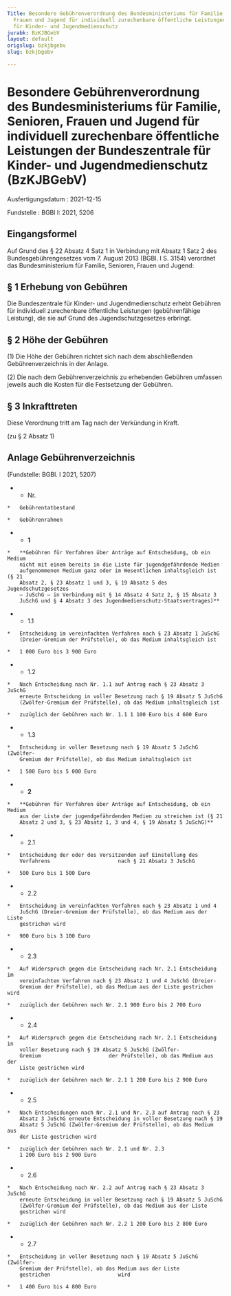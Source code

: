 ```yaml
---
Title: Besondere Gebührenverordnung des Bundesministeriums für Familie, Senioren,
  Frauen und Jugend für individuell zurechenbare öffentliche Leistungen der Bundeszentrale
  für Kinder- und Jugendmedienschutz
jurabk: BzKJBGebV
layout: default
origslug: bzkjbgebv
slug: bzkjbgebv

---
```


# Besondere Gebührenverordnung des Bundesministeriums für Familie, Senioren, Frauen und Jugend für individuell zurechenbare öffentliche Leistungen der Bundeszentrale für Kinder- und Jugendmedienschutz (BzKJBGebV)

Ausfertigungsdatum
:   2021-12-15

Fundstelle
:   BGBl I: 2021, 5206


## Eingangsformel

Auf Grund des § 22 Absatz 4 Satz 1 in Verbindung mit Absatz 1 Satz 2
des Bundesgebührengesetzes vom 7. August 2013 (BGBl. I S. 3154)
verordnet das Bundesministerium für Familie, Senioren, Frauen und
Jugend:


## § 1 Erhebung von Gebühren

Die Bundeszentrale für Kinder- und Jugendmedienschutz erhebt Gebühren
für individuell zurechenbare öffentliche Leistungen (gebührenfähige
Leistung), die sie auf Grund des Jugendschutzgesetzes erbringt.


## § 2 Höhe der Gebühren

(1) Die Höhe der Gebühren richtet sich nach dem abschließenden
Gebührenverzeichnis in der Anlage.

(2) Die nach dem Gebührenverzeichnis zu erhebenden Gebühren umfassen
jeweils auch die Kosten für die Festsetzung der Gebühren.


## § 3 Inkrafttreten

Diese Verordnung tritt am Tag nach der Verkündung in Kraft.

(zu § 2 Absatz 1)

## Anlage Gebührenverzeichnis

(Fundstelle: BGBl. I 2021, 5207)



*    *   Nr.

    *   Gebührentatbestand

    *   Gebührenrahmen


*    *   **1**

    *   **Gebühren für Verfahren über Anträge auf Entscheidung, ob ein Medium
        nicht mit einem bereits in die Liste für jugendgefährdende Medien
        aufgenommenen Medium ganz oder im Wesentlichen inhaltsgleich ist (§ 21
        Absatz 2, § 23 Absatz 1 und 3, § 19 Absatz 5 des Jugendschutzgesetzes
        – JuSchG – in Verbindung mit § 14 Absatz 4 Satz 2, § 15 Absatz 3
        JuSchG und § 4 Absatz 3 des Jugendmedienschutz-Staatsvertrages)**


*    *   1.1

    *   Entscheidung im vereinfachten Verfahren nach § 23 Absatz 1 JuSchG
        (Dreier-Gremium der Prüfstelle), ob das Medium inhaltsgleich ist

    *   1 000 Euro bis 3 900 Euro


*    *   1.2

    *   Nach Entscheidung nach Nr. 1.1 auf Antrag nach § 23 Absatz 3 JuSchG
        erneute Entscheidung in voller Besetzung nach § 19 Absatz 5 JuSchG
        (Zwölfer-Gremium der Prüfstelle), ob das Medium inhaltsgleich ist

    *   zuzüglich der Gebühren nach Nr. 1.1 1 100 Euro bis 4 600 Euro


*    *   1.3

    *   Entscheidung in voller Besetzung nach § 19 Absatz 5 JuSchG (Zwölfer-
        Gremium der Prüfstelle), ob das Medium inhaltsgleich ist

    *   1 500 Euro bis 5 000 Euro


*    *   **2**

    *   **Gebühren für Verfahren über Anträge auf Entscheidung, ob ein Medium
        aus der Liste der jugendgefährdenden Medien zu streichen ist (§ 21
        Absatz 2 und 3, § 23 Absatz 1, 3 und 4, § 19 Absatz 5 JuSchG)**


*    *   2.1

    *   Entscheidung der oder des Vorsitzenden auf Einstellung des
        Verfahrens                      nach § 21 Absatz 3 JuSchG

    *   500 Euro bis 1 500 Euro


*    *   2.2

    *   Entscheidung im vereinfachten Verfahren nach § 23 Absatz 1 und 4
        JuSchG (Dreier-Gremium der Prüfstelle), ob das Medium aus der Liste
        gestrichen wird

    *   900 Euro bis 3 100 Euro


*    *   2.3

    *   Auf Widerspruch gegen die Entscheidung nach Nr. 2.1 Entscheidung im
        vereinfachten Verfahren nach § 23 Absatz 1 und 4 JuSchG (Dreier-
        Gremium der Prüfstelle), ob das Medium aus der Liste gestrichen wird

    *   zuzüglich der Gebühren nach Nr. 2.1 900 Euro bis 2 700 Euro


*    *   2.4

    *   Auf Widerspruch gegen die Entscheidung nach Nr. 2.1 Entscheidung in
        voller Besetzung nach § 19 Absatz 5 JuSchG (Zwölfer-
        Gremium                      der Prüfstelle), ob das Medium aus der
        Liste gestrichen wird

    *   zuzüglich der Gebühren nach Nr. 2.1 1 200 Euro bis 2 900 Euro


*    *   2.5

    *   Nach Entscheidungen nach Nr. 2.1 und Nr. 2.3 auf Antrag nach § 23
        Absatz 3 JuSchG erneute Entscheidung in voller Besetzung nach § 19
        Absatz 5 JuSchG (Zwölfer-Gremium der Prüfstelle), ob das Medium aus
        der Liste gestrichen wird

    *   zuzüglich der Gebühren nach Nr. 2.1 und Nr. 2.3
        1 200 Euro bis 2 900 Euro


*    *   2.6

    *   Nach Entscheidung nach Nr. 2.2 auf Antrag nach § 23 Absatz 3 JuSchG
        erneute Entscheidung in voller Besetzung nach § 19 Absatz 5 JuSchG
        (Zwölfer-Gremium der Prüfstelle), ob das Medium aus der Liste
        gestrichen wird

    *   zuzüglich der Gebühren nach Nr. 2.2 1 200 Euro bis 2 800 Euro


*    *   2.7

    *   Entscheidung in voller Besetzung nach § 19 Absatz 5 JuSchG (Zwölfer-
        Gremium der Prüfstelle), ob das Medium aus der Liste
        gestrichen                      wird

    *   1 400 Euro bis 4 800 Euro



